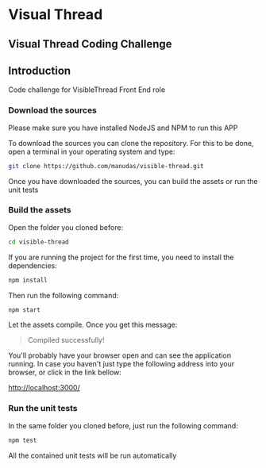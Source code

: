 # Visual Thread

## Visual Thread Coding Challenge

## Introduction

Code challenge for VisibleThread Front End role

### Download the sources

Please make sure you have installed NodeJS and NPM to run this APP

To download the sources you can clone the repository. For this to be done, open a terminal in your operating system and type:
```bash
git clone https://github.com/manudas/visible-thread.git
```

Once you have downloaded the sources, you can build the assets or run the unit tests

### Build the assets
Open the folder you cloned before:
```bash
cd visible-thread
```
If you are running the project for the first time, you need to install the dependencies:
```bash
npm install
```
Then run the following command:
```bash
npm start
```
Let the assets compile. Once you get this message:

> Compiled successfully!

You'll probably have your browser open and can see the application running. In case you haven't just type the following address into your browser, or click in the link bellow:

[http://localhost:3000/](http://localhost:3000/)

### Run the unit tests
In the same folder you cloned before, just run the following command:
```bash
npm test
```
All the contained unit tests will be run automatically

